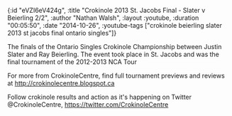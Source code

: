 {:id "eVZI6eV424g",
 :title "Crokinole 2013 St. Jacobs Final - Slater v Beierling 2/2",
 :author "Nathan Walsh",
 :layout :youtube,
 :duration "00:05:50",
 :date "2014-10-26",
 :youtube-tags
 ["crokinole beierling slater 2013 st jacobs final ontario singles"]}


The finals of the Ontario Singles Crokinole Championship between Justin Slater and Ray Beierling. The event took place in St. Jacobs and was the final tournament of the 2012-2013 NCA Tour

For more from CrokinoleCentre, find full tournament previews and reviews at http://crokinolecentre.blogspot.ca

Follow crokinole results and action as it's happening on Twitter @CrokinoleCentre, https://twitter.com/CrokinoleCentre
